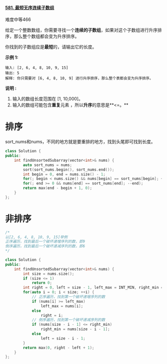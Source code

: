 #### [581. 最短无序连续子数组](https://leetcode-cn.com/problems/shortest-unsorted-continuous-subarray/)

难度中等466

给定一个整数数组，你需要寻找一个**连续的子数组**，如果对这个子数组进行升序排序，那么整个数组都会变为升序排序。

你找到的子数组应是**最短**的，请输出它的长度。

**示例 1:**

```
输入: [2, 6, 4, 8, 10, 9, 15]
输出: 5
解释: 你只需要对 [6, 4, 8, 10, 9] 进行升序排序，那么整个表都会变为升序排序。
```

**说明 :**

1. 输入的数组长度范围在 [1, 10,000]。
2. 输入的数组可能包含**重复**元素 ，所以**升序**的意思是**<=。**





# 排序

sort_nums和nums，不同的地方就是要重排的地方，找到头尾即可找到长度。

```c++
class Solution {
public:
    int findUnsortedSubarray(vector<int>& nums) {
        auto sort_nums = nums;
        sort(sort_nums.begin(), sort_nums.end());
        int begin = 0, end = nums.size() - 1;
        for(; begin < nums.size() && nums[begin] == sort_nums[begin]; ++begin);
        for(; end >= 0 && nums[end] == sort_nums[end]; --end);
        return max(end - begin + 1, 0);
    }
};
```



# 非排序

```c++
/*
以[2, 6, 4, 8, 10, 9, 15]举例
正序遍历，找到最后一个破坏递增序列的数，即9
倒序遍历，找到最后一个破坏递减序列的数，即6
*/

class Solution {
public:
    int findUnsortedSubarray(vector<int>& nums) {
        int size = nums.size();
        if (size <= 1) 
            return 0;
        int right = 0, left = size - 1, left_max = INT_MIN, right_min = INT_MAX;
        for(auto i = 0; i < size; ++i) {
            // 正序遍历，找到第一个破坏递增序列的数
            if (nums[i] >= left_max)
                left_max = nums[i];
            else 
                right = i;
            // 倒序遍历，找到第一个破坏递减序列的数
            if (nums[size - i - 1] <= right_min)
                right_min = nums[size - i - 1];
            else 
                left = size - i - 1;
        }
        return max(0, right - left + 1);
    }
};
```

